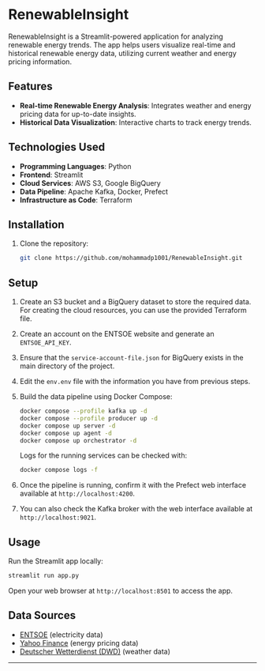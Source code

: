 # RenewableInsight



RenewableInsight is a Streamlit-powered application for analyzing renewable energy trends. The app helps users visualize real-time and historical renewable energy data, utilizing current weather and energy pricing information.

## Features

- **Real-time Renewable Energy Analysis**: Integrates weather and energy pricing data for up-to-date insights.
- **Historical Data Visualization**: Interactive charts to track energy trends.


## Technologies Used

- **Programming Languages**: Python
- **Frontend**: Streamlit
- **Cloud Services**: AWS S3, Google BigQuery
- **Data Pipeline**: Apache Kafka, Docker, Prefect
- **Infrastructure as Code**: Terraform

## Installation

1. Clone the repository:
   ```sh
   git clone https://github.com/mohammadp1001/RenewableInsight.git
   ```

## Setup

1. Create an S3 bucket and a BigQuery dataset to store the required data. For creating the cloud resources, you can use the provided Terraform file.

2. Create an account on the ENTSOE website and generate an `ENTSOE_API_KEY`.

3. Ensure that the `service-account-file.json` for BigQuery exists in the main directory of the project.

4. Edit the `env.env` file with the information you have from previous steps.

5. Build the data pipeline using Docker Compose:

   ```sh
   docker compose --profile kafka up -d
   docker compose --profile producer up -d
   docker compose up server -d
   docker compose up agent -d
   docker compose up orchestrator -d
   ```

   Logs for the running services can be checked with:

   ```sh
   docker compose logs -f
   ```

6. Once the pipeline is running, confirm it with the Prefect web interface available at `http://localhost:4200`.

7. You can also check the Kafka broker with the web interface available at `http://localhost:9021`.



## Usage

Run the Streamlit app locally:

```sh
streamlit run app.py
```

Open your web browser at `http://localhost:8501` to access the app.

## Data Sources

- [ENTSOE](https://www.entsoe.eu) (electricity data)
- [Yahoo Finance](https://finance.yahoo.com) (energy pricing data)
- [Deutscher Wetterdienst (DWD)](https://www.dwd.de) (weather data)


---



